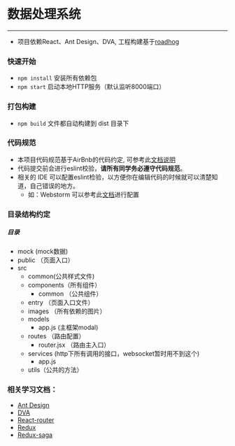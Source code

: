 # 数据处理系统
------------
* 项目依赖React、Ant Design、DVA, 工程构建基于[roadhog](https://github.com/sorrycc/roadhog)

### 快速开始
* `npm install` 安装所有依赖包
* `npm start` 启动本地HTTP服务（默认监听8000端口）

### 打包构建
* `npm build` 文件都自动构建到 dist 目录下 

### 代码规范 
* 本项目代码规范基于AirBnb的代码约定, 可参考此[文档说明](https://github.com/dwqs/react-style-guide)
* 代码提交前会进行eslint校验，**请所有同学务必遵守代码规范**。 
* 相关的 IDE 可以配置eslint检验，以方便你在编辑代码的时候就可以清楚知道，自己错误的地方。
	* 如：Webstorm 可以参考此[文档](https://www.jetbrains.com/help/webstorm/2017.1/eslint.html)进行配置

	
### 目录结构约定
##### 目录
* mock (mock数据)
* public （页面入口）
* src
	* common(公共样式文件)
	* components（所有组件）
		* common （公共组件）
	* entry （页面入口文件）
	* images （所有依赖的图片）
	* models
		* app.js (主框架modal)
	* routes （路由配置）
		* router.jsx 	（路由主入口）
	* services (http下所有调用的接口，websocket暂时用不到这个)
		* app.js 
	* utils（公共的方法）		

		

### 相关学习文档：
* [Ant Design](https://react-guide.github.io/react-router-cn/) 
* [DVA](https://github.com/dvajs/dva/blob/master/docs/API_zh-CN.md)
* [React-router](https://react-guide.github.io/react-router-cn/)
* [Redux](http://cn.redux.js.org/index.html)
* [Redux-saga](http://leonshi.com/redux-saga-in-chinese/index.html)

